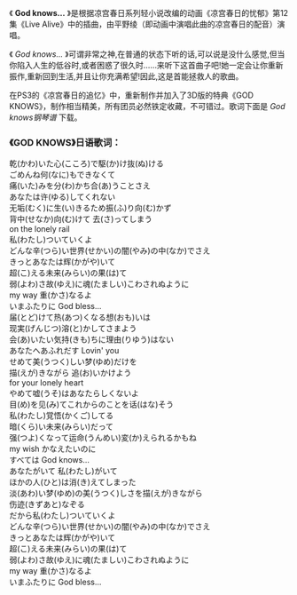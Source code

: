 

《 **God knows...** 》是根据凉宫春日系列轻小说改编的动画《凉宫春日的忧郁》第12集《Live
Alive》中的插曲，由平野绫（即动画中演唱此曲的凉宫春日的配音）演唱。

《 _God knows..._
》可谓非常之神,在普通的状态下听的话,可以说是没什么感觉,但当你陷入人生的低谷时,或者困惑了很久时……来听下这首曲子吧!她一定会让你重新振作,重新回到生活,并且让你充满希望!因此,这是首能拯救人的歌曲。

在PS3的《凉宫春日的追忆》中，重新制作并加入了3D版的特典《GOD KNOWS》，制作相当精美，所有团员必然铁定收藏，不可错过。歌词下面是 _God
knows钢琴谱_ 下载。

### 《GOD KNOWS》日语歌词：

乾(かわ)いた心(こころ)で駆(か)け抜(ぬ)ける  
ごめんね何(なに)もできなくて  
痛(いた)みを分(わ)かち合(あ)うことさえ  
あなたは许(ゆる)してくれない  
无垢(むく)に生(い)きるため振(ふ)り向(む)かず  
背中(せなか)向(む)けて 去(さ)ってしまう  
on the lonely rail  
私(わたし)ついていくよ  
どんな辛(つら)い世界(せかい)の闇(やみ)の中(なか)でさえ  
きっとあなたは辉(かがや)いて  
超(こ)える未来(みらい)の果(は)て  
弱(よわ)さ故(ゆえ)に魂(たましい)こわされぬように  
my way 重(かさ)なるよ  
いまふたりに God bless...  
届(とど)けて热(あつ)くなる想(おも)いは  
现実(げんじつ)溶(と)かしてさまよう  
会(あ)いたい気持(きも)ちに理由(りゆう)はない  
あなたへあふれだす Lovin' you  
せめて美(うつく)しい梦(ゆめ)だけを  
描(えが)きながら 追(お)いかけよう  
for your lonely heart  
やめて嘘(うそ)はあなたらしくないよ  
目(め)を见(み)てこれからのことを话(はな)そう  
私(わたし)覚悟(かくご)してる  
暗(くら)い未来(みらい)だって  
强(つよ)くなって运命(うんめい)変(か)えられるかもね  
my wish かなえたいのに  
すべては God knows...  
あなたがいて 私(わたし)がいて  
ほかの人(ひと)は消(き)えてしまった  
淡(あわ)い梦(ゆめ)の美(うつく)しさを描(えが)きながら  
伤迹(きずあと)なぞる  
だから私(わたし)ついていくよ  
どんな辛(つら)い世界(せかい)の闇(やみ)の中(なか)でさえ  
きっとあなたは辉(かがや)いて  
超(こ)える未来(みらい)の果(は)て  
弱(よわ)さ故(ゆえ)に魂(たましい)こわされぬように  
my way 重(かさ)なるよ  
いまふたりに God bless...

